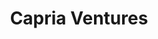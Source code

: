 ---
layout: firm_page
title: "Capria Ventures"
id: "unitus.vc"
permalink: "/capriaventuresunitus.vc/"
website: "https://unitus.vc"
offices: "Seattle (United States), Bangalore (India), Nairobi (Kenya)"
investment_stages: "Seed, Series A"
portfolio_companies: ""
portfolio_link: ""
investment_markets: "Fintech, Healthtech, Edtech, AgTech"
founded_year: "2012"
description: "Capria Ventures is a leading Global South specialist venture firm supporting startups with India scale and global potential. It operates under a single brand with Capria Ventures Advisors LLP (formerly Unitus Ventures Advisors LLP) as a strategic partner."
linkedin: "https://www.linkedin.com/company/capria"
twitter: ""
instagram: ""
team_page: ""
investor_type: "Venture Capital"
crunchbase: "https://www.crunchbase.com/organization/unitus-ventures"
pitchbook: "https://pitchbook.com/profiles/investor/123718-06"

# SEO Optimization
meta_title: "Capria Ventures - VC Firm - projectstartups.com"
meta_description: "Capria Ventures, Capria Ventures is a leading Global South specialist venture firm supporting startups with India scale and global potential. It operates under a singl..."
meta_keywords: "Capria Ventures, Fintech, Healthtech, Edtech, AgTech, VC firm, venture capital, startup investor, projectstartups.com"
canonical_url: "https://vc.projectstartups.com/capriaventuresunitus.vc/"
---